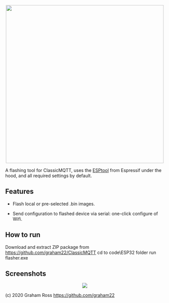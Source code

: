 <p align="center">
<img src=https://github.com/graham22/ClassicMQTT/blob/master/pictures/ESP32-pinout-mapping.png width=500>
</p>


A flashing tool for ClassicMQTT, uses the [ESPtool](https://github.com/espressif/esptool) from Espressif under the hood, and all required settings by default.

## Features

 - Flash local or pre-selected .bin images.
 
 - Send configuration to flashed device via serial: one-click configure of Wifi. 

## How to run

Download and extract ZIP package from https://github.com/graham22/ClassicMQTT
cd to code\ESP32 folder
run flasher.exe
   
 
## Screenshots

<p align="center">
    <img src=https://github.com/graham22/ClassicMQTT/blob/master/pictures/Flasher.PNG>    
</p>

(c) 2020 Graham Ross https://github.com/graham22
